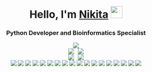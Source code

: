 <div align="center">
    <h1>Hello, I'm <a href="https://hukumabob.github.io/" target="_blank">Nikita</a> <img src="https://github.com/blackcater/blackcater/raw/main/images/Hi.gif" height="32"/></h1>
    <h3>Python Developer and Bioinformatics Specialist</h3>
</div>

<div align="center">
    <img src="https://github-profile-summary-cards.vercel.app/api/cards/profile-details?username=HukumaBob&theme=nord_dark" />
</div>

<div align="center">
    <div style="display: flex; justify-content: center;">
        <img style="margin-right: 10px;" src="https://github-profile-summary-cards.vercel.app/api/cards/most-commit-language?username=HukumaBob&theme=nord_dark" />
        <img src="https://github-profile-summary-cards.vercel.app/api/cards/repos-per-language?username=HukumaBob&theme=nord_dark" />
    </div>
    <div style="display: flex; justify-content: center;">
        <img style="margin-right: 10px;" src="https://github-profile-summary-cards.vercel.app/api/cards/stats?username=HukumaBob&theme=nord_dark" />
        <img src="https://github-profile-summary-cards.vercel.app/api/cards/productive-time?username=HukumaBob&theme=nord_dark" />
    </div>
</div>
<div align="center">
    <img src="https://img.shields.io/badge/mysql-4479A1.svg?style=for-the-badge&logo=mysql&logoColor=white" />
    <img src="https://img.shields.io/badge/postgres-%23316192.svg?style=for-the-badge&logo=postgresql&logoColor=white" />
    <img src="https://img.shields.io/badge/redis-%23DD0031.svg?style=for-the-badge&logo=redis&logoColor=white" />
    <img src="https://img.shields.io/badge/sqlite-%2307405e.svg?style=for-the-badge&logo=sqlite&logoColor=white" />
    <img src="https://img.shields.io/badge/sqlite-%2307405e.svg?style=for-the-badge&logo=sqlite&logoColor=white" />
    <img src="https://img.shields.io/badge/celery-%23a9cc54.svg?style=for-the-badge&logo=celery&logoColor=ddf4a4" />
    <img src="https://img.shields.io/badge/DJANGO-REST-ff1709?style=for-the-badge&logo=django&logoColor=white&color=ff1709&labelColor=gray" />
    <img src="https://img.shields.io/badge/iohttp-%232C5bb4.svg?style=for-the-badge&logo=aiohttp&logoColor=white" />
    <img src="https://img.shields.io/badge/jquery-%230769AD.svg?style=for-the-badge&logo=jquery&logoColor=white" />
    <img src="https://img.shields.io/badge/JWT-black?style=for-the-badge&logo=JSON%20web%20tokens" />    
    <img src="https://img.shields.io/badge/NPM-%23CB3837.svg?style=for-the-badge&logo=npm&logoColor=white" />    
    <img src="https://img.shields.io/badge/react-%2320232a.svg?style=for-the-badge&logo=react&logoColor=%2361DAFB" />    
    <img src="https://img.shields.io/badge/redux-%23593d88.svg?style=for-the-badge&logo=redux&logoColor=white" />    
    <img src="https://img.shields.io/badge/html5-%23E34F26.svg?style=for-the-badge&logo=html5&logoColor=white" />   
    <img src="https://img.shields.io/badge/javascript-%23323330.svg?style=for-the-badge&logo=javascript&logoColor=%23F7DF1E" />    
    <img src="https://img.shields.io/badge/python-3670A0?style=for-the-badge&logo=python&logoColor=ffdd54" />    
    <img src="https://img.shields.io/badge/Linux-FCC624?style=for-the-badge&logo=linux&logoColor=black" />    
    <img src="https://img.shields.io/badge/docker-%230db7ed.svg?style=for-the-badge&logo=docker&logoColor=white" />        
</div>

